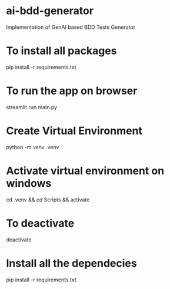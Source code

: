 # ai-bdd-generator
Implementation of GenAI based BDD Tests Generator

# To install all packages 
pip install -r requirements.txt

# To run the app on browser
streamlit run main.py

# Create Virtual Environment
python -m venv .venv

# Activate virtual environment on windows
cd .venv && cd Scripts && activate

# To deactivate
deactivate

# Install all the dependecies
pip install -r requirements.txt 





